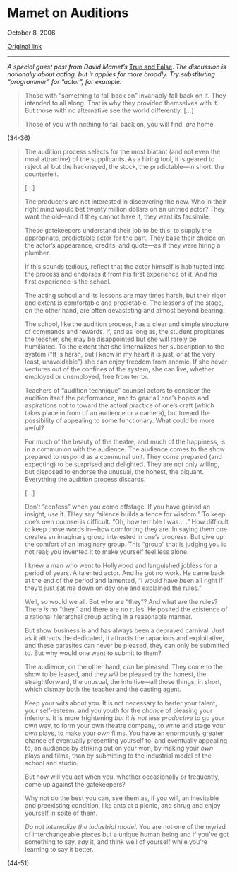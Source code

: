 Mamet on Auditions
==================

October 8, 2006

[Original link](http://www.aaronsw.com/weblog/mametacting)

* * * * *

*A special guest post from David Mamet’s* [True and
False](http://books.theinfo.org/go/0679772642). *The discussion is
notionally about acting, but it applies far more broadly. Try
substituting “programmer” for “actor”, for example.*

> Those with “something to fall back on” invariably fall back on it.
> They intended to all along. That is why they provided themselves with
> it. But those with no alternative see the world differently. […]
>
> Those of you with nothing to fall back on, you will find, *are* home.

(34-36)

> The audition process selects for the most blatant (and not even the
> most attractive) of the supplicants. As a hiring tool, it is geared to
> reject all but the hackneyed, the stock, the predictable—in short, the
> counterfeit.
>
> […]
>
> The producers are not interested in discovering the new. Who in their
> right mind would bet twenty million dollars on an untried actor? They
> want the old—and if they cannot have it, they want its facsimile.
>
> These gatekeepers understand their job to be this: to supply the
> appropriate, predictable actor for the part. They base their choice on
> the actor’s appearance, credits, and quote—as if they were hiring a
> plumber.
>
> If this sounds tedious, reflect that the actor himself is habituated
> into the process and endorses it from his first experience of it. And
> his first experience is the school.
>
> The acting school and its lessons are may times harsh, but their rigor
> and extent is comfortable and predictable. The lessons of the stage,
> on the other hand, are often devastating and almost beyond bearing.
>
> The school, like the audition process, has a clear and simple
> structure of commands and rewards. If, and as long as, the student
> propitiates the teacher, she may be disappointed but she will rarely
> be humiliated. To the extent that she internalizes her subscription to
> the system (“It is harsh, but I know in my heart it is just, or at the
> very least, unavoidable”) she can enjoy freedom from anomie. If she
> never ventures out of the confines of the system, she can live,
> whether employed or unemployed, free from terror.
>
> Teachers of “audition technique” counsel actors to consider the
> audition itself the performance, and to gear all one’s hopes and
> aspirations not to toward the actual practice of one’s craft (which
> takes place in from of an audience or a camera), but toward the
> possibility of appealing to some functionary. What could be more
> awful?
>
> For much of the beauty of the theatre, and much of the happiness, is
> in a communion with the audience. The audience comes to the show
> prepared to respond as a communal unit. They come prepared (and
> expecting) to be surprised and delighted. They are not only willing,
> but disposed to endorse the unusual, the honest, the piquant.
> Everything the audition process discards.
>
> […]
>
> Don’t “confess” when you come offstage. If you have gained an insight,
> *use* it. THey say “silence builds a fence for wisdom.” To keep one’s
> own counsel is difficult. “Oh, how terrible I was… .” How difficult to
> keep those words in—how comforting they are. In saying them one
> creates an imaginary group interested in one’s progress. But give up
> the comfort of an imaginary group. This “group” that is judging you is
> not real; you invented it to make yourself feel less alone.
>
> I knew a man who went to Hollywood and languished jobless for a period
> of years. A talented actor. And he got no work. He came back at the
> end of the period and lamented, “I would have been all right if they’d
> just sat me down on day one and explained the rules.”
>
> Well, so would we all. But who are “they”? And what are the rules?
> There *is* no “they,” and there are no rules. He posited the existence
> of a rational hierarchal group acting in a reasonable manner.
>
> But show business is and has always been a depraved carnival. Just as
> it attracts the dedicated, it attracts the rapacious and exploitative,
> and these parasites can never be pleased, they can only be submitted
> to. But why would one want to submit to them?
>
> The audience, on the other hand, *can* be pleased. They come to the
> show to be leased, and they *will* be pleased by the honest, the
> straightforward, the unusual, the intuitive—all those things, in
> short, which dismay both the teacher and the casting agent.
>
> Keep your wits about you. It is not necessary to barter your talent,
> your self-esteem, and you youth for the *chance* of pleasing your
> inferiors. It is more frightening *but it is not less productive* to
> go your own way, to form your own theatre company, to write and stage
> your *own* plays, to make your *own* films. You have an enormously
> greater chance of eventually presenting yourself to, and eventually
> appealing to, an audience by striking out on your won, by making your
> *own* plays and films, than by submitting to the industrial model of
> the school and studio.
>
> But how will you act when you, whether occasionally or frequently,
> come up against the gatekeepers?
>
> Why not do the best you can, see them as, if you will, an inevitable
> and preexisting condition, like ants at a picnic, and shrug and enjoy
> yourself in spite of them.
>
> *Do not internalize the industrial model.* You are not one of the
> myriad of interchangeable pieces but a unique human being and if
> you’ve got something to say, *say* it, and think well of yourself
> while you’re learning to say it better.

(44-51)
